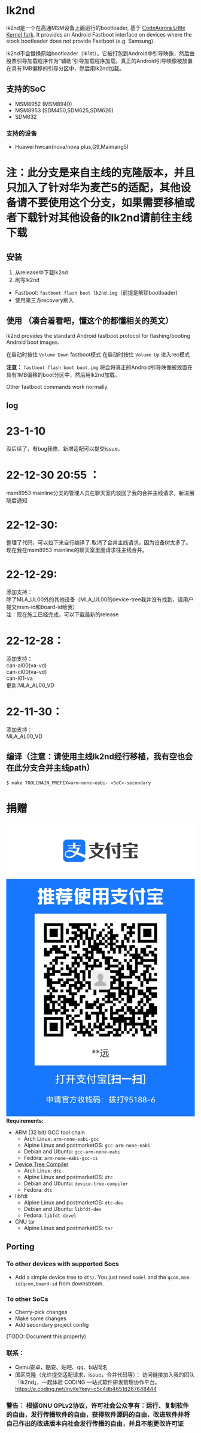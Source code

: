 # lk2nd
lk2nd是一个在高通MSM设备上面运行的bootloader,
基于 [CodeAurora Little Kernel fork](https://source.codeaurora.org/quic/la/kernel/lk/).
It provides an Android Fastboot interface on devices where the stock bootloader
does not provide Fastboot (e.g. Samsung).

lk2nd不会替换原始bootloader（lk1st）。它被打包到Android中引导映像，然后由股票引导加载程序作为“辅助”引导加载程序加载。真正的Android引导映像被放置在具有1MB偏移的引导分区中，然后用lk2nd加载。

## 支持的SoC
- MSM8952 (MSM8940)
- MSM8953 (SDM450,SDM625,SDM626)
- SDM632

### 支持的设备
- Huawei hwcan(nova/nova plus,G9,Maimang5)
# 注：此分支是来自主线的克隆版本，并且只加入了针对华为麦芒5的适配，其他设备请不要使用这个分支，如果需要移植或者下载针对其他设备的lk2nd请前往主线下载

## 安装
1. 从release中下载lk2nd
2. 刷写lk2nd
  - Fastboot: `fastboot flash boot lk2nd.img`（前提是解锁bootloader)
  - 使用第三方recovery刷入

## 使用 （凑合着看吧，懂这个的都懂相关的英文）
lk2nd provides the standard Android fastboot protocol for flashing/booting Android boot images.

在启动时按住 `Volume Down` fastboot模式
在启动时按住 `Volume Up` 进入rec模式

**注意：** `fastboot flash boot boot.img` 将会将真正的Android引导映像被放置在具有1MB偏移的boot分区中，然后用lk2nd加载。

Other fastboot commands work normally.

## log
# 23-1-10 
没后续了，有bug我修，新增适配可以提交issue。

# 22-12-30 20:55 ：
msm8953 mainline分支的管理人员在聊天室内驳回了我的合并主线请求，新进展随后通知
# 22-12-30:
整理了代码，可以拉下来自行编译了.取消了合并主线请求，因为设备树太多了。现在我在msm8953 mainline的聊天室里面请求往主线合并。
# 22-12-29:
添加支持：  
除了MLA_UL00外的其他设备（MLA_UL00的device-tree我并没有找到，请用户提交msm-id和board-id给我）  
注：现在施工已经完成，可以下载最新的release
# 22-12-28：
添加支持：  
can-al00(va-vd)  
can-cl00(va-vd)  
can-l01-va  
更新:MLA_AL00_VD  
# 22-11-30：  
添加支持：  
MLA_AL00_VD   

## 编译（注意：请使用主线lk2nd经行移植，我有空也会在此分支合并主线path）
```
$ make TOOLCHAIN_PREFIX=arm-none-eabi- <SoC>-secondary
```
# 捐赠
![donation](donation.jpg)    
**Requirements:**
- ARM (32 bit) GCC tool chain
  - Arch Linux: `arm-none-eabi-gcc`
  - Alpine Linux and postmarketOS: `gcc-arm-none-eabi`
  - Debian and Ubuntu: `gcc-arm-none-eabi`
  - Fedora: `arm-none-eabi-gcc-cs`
- [Device Tree Compiler](https://git.kernel.org/pub/scm/utils/dtc/dtc.git)
  - Arch Linux: `dtc`
  - Alpine Linux and postmarketOS: `dtc`
  - Debian and Ubuntu: `device-tree-compiler`
  - Fedora: `dtc`
- libfdt
  - Alpine Linux and postmarketOS: `dtc-dev`
  - Debian and Ubuntu: `libfdt-dev`
  - Fedora: `libfdt-devel`
- GNU tar
  - Alpine Linux and postmarketOS: `tar`

## Porting
### To other devices with supported Socs
- Add a simple device tree to `dts/`. You just need `model` and the
  `qcom,msm-id`/`qcom,board-id` from downstream.

### To other SoCs
- Cherry-pick changes
- Make some changes
- Add secondary project config

(TODO: Document this properly)
### 联系：
- Qemu安卓，酷安、贴吧、qq、b站同名
- 国区克隆（允许提交适配请求，issue，合并代码等）：
访问链接加入我的团队「lk2nd」，一起体验 CODING 一站式软件研发管理协作平台。
https://e.coding.net/invite?key=c5c4db4651d267648444
### 警告： 根据GNU GPLv2协议，许可社会公众享有：运行、复制软件的自由，发行传播软件的自由，获得软件源码的自由，改进软件并将自己作出的改进版本向社会发行传播的自由，并且不能更改许可证
